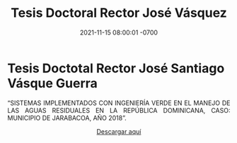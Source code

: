 ﻿---
layout: post
title: Tesis Doctoral Rector José Vásquez
date: 2021-11-15 08:00:01 -0700
category: eventos
image: https://res.cloudinary.com/duuonteo7/image/upload/v1637009921/Tesis%20Doctoral%20Jose%20Vasquez/%C3%ADndice.jpg
---
<h1>Tesis Doctotal Rector Jos&eacute; Santiago V&aacute;sque Guerra</h1>
<p style="text-align: justify;">&ldquo;SISTEMAS IMPLEMENTADOS CON INGENIER&Iacute;A VERDE EN EL MANEJO DE LAS AGUAS RESIDUALES EN LA REP&Uacute;BLICA DOMINICANA, CASO: MUNICIPIO DE JARABACOA, A&Ntilde;O 2018&rdquo;.</p>
<p style="text-align: center;"><span style="text-align: center; color: #0000ff;"><a href="https://res.cloudinary.com/duuonteo7/image/upload/v1637009803/Tesis%20Doctoral%20Jose%20Vasquez/Tesis_Doctoral_Jos%C3%A9_V%C3%A1squez.pdf">Descargar aqu&iacute;</a></span></p>